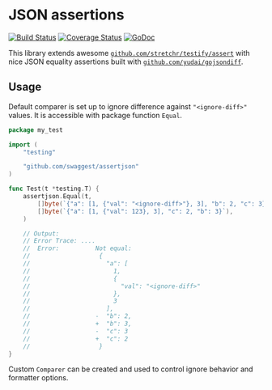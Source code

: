 # JSON assertions

[![Build Status](https://github.com/swaggest/assertjson/workflows/test/badge.svg)](https://github.com/swaggest/assertjson/actions?query=branch%3Amaster+workflow%3Atest)
[![Coverage Status](https://codecov.io/gh/swaggest/assertjson/branch/master/graph/badge.svg)](https://codecov.io/gh/swaggest/assertjson)
[![GoDoc](https://godoc.org/github.com/swaggest/assertjson?status.svg)](https://godoc.org/github.com/swaggest/assertjson)

This library extends awesome [`github.com/stretchr/testify/assert`](https://godoc.org/github.com/stretchr/testify/assert) 
with nice JSON equality assertions built with [`github.com/yudai/gojsondiff`](https://github.com/yudai/gojsondiff).

## Usage

Default comparer is set up to ignore difference against `"<ignore-diff>"` values. It is accessible with package function `Equal`.

```go
package my_test

import (
	"testing"

	"github.com/swaggest/assertjson"
)

func Test(t *testing.T) {
	assertjson.Equal(t,
		[]byte(`{"a": [1, {"val": "<ignore-diff>"}, 3], "b": 2, "c": 3}`),
		[]byte(`{"a": [1, {"val": 123}, 3], "c": 2, "b": 3}`),
	)

	// Output:
	// Error Trace:	....
	//	Error:      	Not equal:
	//	            	 {
	//	            	   "a": [
	//	            	     1,
	//	            	     {
	//	            	       "val": "<ignore-diff>"
	//	            	     },
	//	            	     3
	//	            	   ],
	//	            	-  "b": 2,
	//	            	+  "b": 3,
	//	            	-  "c": 3
	//	            	+  "c": 2
	//	            	 }
}

```

Custom `Comparer` can be created and used to control ignore behavior and formatter options.
